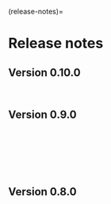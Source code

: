 (release-notes)=

# Release notes

## Version 0.10.0

```{include} /release-notes/0.10.1.md
``````
```{include} /release-notes/0.10.0.md
``````

## Version 0.9.0
```{include} /release-notes/0.9.6.md
``````

```{include} /release-notes/0.9.5.md
``````

```{include} /release-notes/0.9.4.md
``````

```{include} /release-notes/0.9.3.md
``````

```{include} /release-notes/0.9.2.md
``````

```{include} /release-notes/0.9.1.md
``````

```{include} /release-notes/0.9.0.md
```

## Version 0.8.0

```{include} /release-notes/0.8.1.md
```
```{include} /release-notes/0.8.0.md
```
